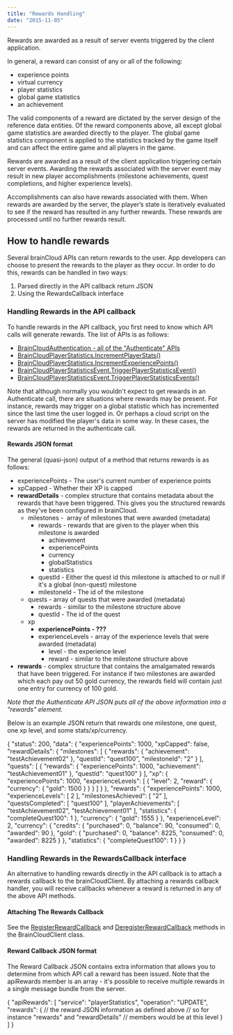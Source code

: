 ```yaml
---
title: "Rewards Handling"
date: "2015-11-05"
---
```


Rewards are awarded as a result of server events triggered by the client application.

In general, a reward can consist of any or all of the following:

- experience points
- virtual currency
- player statistics
- global game statistics
- an achievement

The valid components of a reward are dictated by the server design of the reference data entities. Of the reward components above, all except global game statistics are awarded directly to the player. The global game statistics component is applied to the statistics tracked by the game itself and can affect the entire game and all players in the game.

Rewards are awarded as a result of the client application triggering certain server events. Awarding the rewards associated with the server event may result in new player accomplishments (milestone achievements, quest completions, and higher experience levels).

Accomplishments can also have rewards associated with them. When rewards are awarded by the server, the player’s state is iteratively evaluated to see if the reward has resulted in any further rewards. These rewards are processed until no further rewards result.

## How to handle rewards

Several brainCloud APIs can return rewards to the user. App developers can choose to present the rewards to the player as they occur. In order to do this, rewards can be handled in two ways:

1. Parsed directly in the API callback return JSON
2. Using the RewardsCallback interface

### Handling Rewards in the API callback

To handle rewards in the API callback, you first need to know which API calls will generate rewards. The list of APIs is as follows:

- [BrainCloudAuthentication - all of the "Authenticate" APIs](https://getbraincloud.com/apidocs/apiref/#capi-auth)
- [BrainCloudPlayerStatistics.IncrementPlayerStats()](https://getbraincloud.com/apidocs/apiref/#capi-playerstats-incrementplayerstats)
- [BrainCloudPlayerStatistics.IncrementExperiencePoints()](https://getbraincloud.com/apidocs/apiref/#capi-playerstats-incrementexperiencepoints)
- [BrainCloudPlayerStatisticsEvent.TriggerPlayerStatisticsEvent()](https://getbraincloud.com/apidocs/apiref/#capi-playerstatsevent-triggerplayerstatisticsevent)
- [BrainCloudPlayerStatisticsEvent.TriggerPlayerStatisticsEvents()](https://getbraincloud.com/apidocs/apiref/#capi-playerstatsevent-triggerplayerstatisticsevents)

Note that although normally you wouldn't expect to get rewards in an Authenticate call, there are situations where rewards may be present. For instance, rewards may trigger on a global statistic which has incremented since the last time the user logged in. Or perhaps a cloud script on the server has modified the player's data in some way. In these cases, the rewards are returned in the authenticate call.

#### Rewards JSON format

The general (quasi-json) output of a method that returns rewards is as follows:

- experiencePoints - The user's current number of experience points
- xpCapped - Whether their XP is capped
- **rewardDetails** - complex structure that contains metadata about the rewards that have been triggered. This gives you the structured rewards as they've been configured in brainCloud.
    - milestones -  array of milestones that were awarded (metadata)
        - rewards - rewards that are given to the player when this milestone is awarded
            - achievement
            - experiencePoints
            - currency
            - globalStatistics
            - statistics
        - questId - Either the quest id this milestone is attached to or null if it's a global (non-quest) milestone
        - milestoneId - The id of the milestone
    - quests - array of quests that were awarded (metadata)
        - rewards - similar to the milestone structure above
        - questId - The id of the quest
    - xp
        - **experiencePoints - ???**
        - experienceLevels - array of the experience levels that were awarded (metadata)
            - level - the experience level
            - reward - similar to the milestone structure above
- **rewards** - complex structure that contains the amalgamated rewards that have been triggered. For instance if two milestones are awarded which each pay out 50 gold currency, the rewards field will contain just one entry for currency of 100 gold.

_Note that the Authenticate API JSON puts all of the above information into a "rewards" element._

Below is an example JSON return that rewards one milestone, one quest, one xp level, and some stats/xp/currency.

{
 "status": 200,
 "data": {
  "experiencePoints": 1000,
  "xpCapped": false,
  "rewardDetails": {
   "milestones": \[
    {
     "rewards": {
      "achievement": "testAchievement02"
     },
     "questId": "quest100",
     "milestoneId": "2"
    }
   \],
   "quests": \[
    {
     "rewards": {
      "experiencePoints": 1000,
      "achievement": "testAchievement01"
     },
     "questId": "quest100"
    }
   \],
   "xp": {
    "experiencePoints": 1000,
    "experienceLevels": \[
     {
      "level": 2,
      "reward": {
       "currency": {
        "gold": 1500
       }
      }
     }
    \]
   }
  },
  "rewards": {
   "experiencePoints": 1000,
   "experienceLevels": \[
    2
   \],
   "milestonesAchieved": \[
    "2"
   \],
   "questsCompleted": \[
    "quest100"
   \],
   "playerAchievements": \[
    "testAchievement02",
    "testAchievement01"
   \],
   "statistics": {
    "completeQuest100": 1
   },
   "currency": {
    "gold": 1555
   }
  },
  "experienceLevel": 2,
  "currency": {
   "credits": {
    "purchased": 0,
    "balance": 90,
    "consumed": 0,
    "awarded": 90
   },
   "gold": {
    "purchased": 0,
    "balance": 8225,
    "consumed": 0,
    "awarded": 8225
   }
  },
  "statistics": {
   "completeQuest100": 1
  }
 }
}

### Handling Rewards in the RewardsCallback interface

An alternative to handling rewards directly in the API callback is to attach a rewards callback to the brainCloudClient. By attaching a rewards callback handler, you will receive callbacks whenever a reward is returned in any of the above API methods.

#### Attaching The Rewards Callback

See the [RegisterRewardCallback](/apidocs/apiref/#capi-client-registerrewardcallback) and [DeregisterRewardCallback](/apidocs/apiref/#capi-client-deregisterrewardcallback) methods in the BrainCloudClient class.

#### Reward Callback JSON format

The Reward Callback JSON contains extra information that allows you to determine from which API call a reward has been issued. Note that the apiRewards member is an array - it's possible to receive multiple rewards in a single message bundle from the server.

{
  "apiRewards": \[
    "service": "playerStatistics",
    "operation": "UPDATE",
    "rewards": {
      // the reward JSON information as defined above
      // so for instance "rewards" and "rewardDetails"
      // members would be at this level
    } 
  \] 
}
